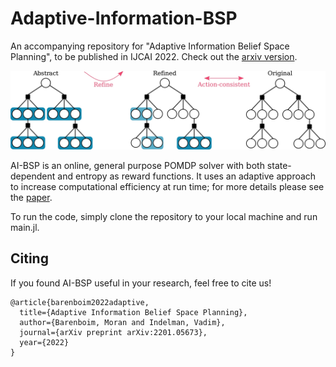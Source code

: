 # Adaptive-Information-BSP
An accompanying repository for "Adaptive Information Belief Space Planning", to
be published in IJCAI 2022. Check out the
[arxiv version](https://arxiv.org/abs/2201.05673).

<img src="3Tree__colored.jpg" alt="Abstract trees" width="900"/> 

AI-BSP is an online, general purpose POMDP solver with both state-dependent and
entropy as reward functions. It uses an adaptive approach to increase
computational efficiency at run time; for more details please see the [paper](https://arxiv.org/abs/2201.05673).

To run the code, simply clone the repository to your local machine and run
main.jl.


## Citing
If you found AI-BSP useful in your research, feel free to cite us!
```
@article{barenboim2022adaptive,
  title={Adaptive Information Belief Space Planning},
  author={Barenboim, Moran and Indelman, Vadim},
  journal={arXiv preprint arXiv:2201.05673},
  year={2022}
}
```
